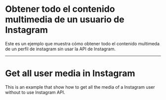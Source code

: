 # Obtener todo el contenido multimedia de un usuario de Instagram
Este es un ejemplo que muestra cómo obtener todo el contenido multimeda de un perfil de instagram sin usar la API de Instagram.

------

# Get all user media in Instagram
This is an example that show how to get all the media of a Instagram user without to use Instagram API.